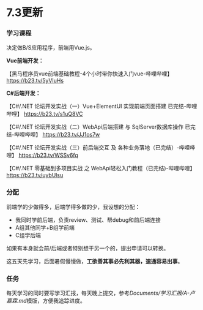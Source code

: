# 7.3更新



### 学习课程

决定做B/S应用程序，前端用Vue.js。

**Vue前端开发：**

【黑马程序员vue前端基础教程-4个小时带你快速入门vue-哔哩哔哩】 https://b23.tv/5yVIuHs



**C#后端开发：**

【C#/.NET 论坛开发实战（一）Vue+ElementUI 实现前端页面搭建 已完结-哔哩哔哩】 https://b23.tv/s1uQ8VC

【C#/.NET 论坛开发实战（二）WebApi后端搭建 与 SqlServer数据库操作 已完结-哔哩哔哩】 https://b23.tv/JJ1os7w

【C#/.NET 论坛开发实战（三）前后端交互 及 各种业务落地（已完结）-哔哩哔哩】 https://b23.tv/WSSv6fq

【C#/.NET 零基础到多项目实战 之 WebApi轻松入门教程（已完结)-哔哩哔哩】 https://b23.tv/uybUlsu



### 分配

前端学的少做得多，后端学得多做的少，我设想的分配：

- 我同时学前后端，负责review、测试、帮debug和前后端连接
- A组其他同学+B组学前端
- C组学后端

如果有本身就会前/后端或者特别想干另一个的，提出申请可以转换。

这五天先学习，后面暑假慢慢做，**工欲善其事必先利其器，速通容易出事**。



### 任务

每天学习的同时要写学习汇报，每天晚上提交，参考*Documents/学习汇报/A-卢嘉霖.md*模版，方便我追踪进度。